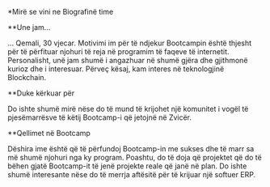 *Mirë se vini ne Biografinë time


**Une jam...

... Qemali, 30 vjecar. Motivimi im për të ndjekur Bootcampin është thjesht për të përfituar njohuri të reja në programim të faqeve të internetit. Personalisht, unë jam shumë i angazhuar në shumë gjëra dhe gjithmonë kurioz dhe i interesuar. Përveç kësaj, kam interes në teknologjinë Blockchain.

**Duke kërkuar për

Do ishte shumë mirë nëse do të mund të krijohet një komunitet i vogël të pjesëmarrësve të këtij Bootcamp-i që jetojnë në Zvicër.

**Qellimet në Bootcamp

Dëshira ime është që të përfundoj Bootcamp-in me sukses dhe të marr sa më shumë njohuri nga ky program. Poashtu, do të doja që projektet që do të bëhen gjatë Bootcamp-it të jenë projekte reale që janë në plan. Do ishte shumë interesante nëse do të merrja aftësitë për të krijuar një softuer ERP.

